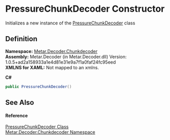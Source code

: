 # PressureChunkDecoder Constructor


Initializes a new instance of the <a href="T_Metar_Decoder_Chunkdecoder_PressureChunkDecoder.md">PressureChunkDecoder</a> class



## Definition
**Namespace:** <a href="N_Metar_Decoder_Chunkdecoder.md">Metar.Decoder.Chunkdecoder</a>  
**Assembly:** Metar.Decoder (in Metar.Decoder.dll) Version: 1.0.5+ad2a158933a1e4d81e31e9a7f1a0faf24fc95eed  
**XMLNS for XAML:** Not mapped to an xmlns.

**C#**
``` C#
public PressureChunkDecoder()
```



## See Also


#### Reference
<a href="T_Metar_Decoder_Chunkdecoder_PressureChunkDecoder.md">PressureChunkDecoder Class</a>  
<a href="N_Metar_Decoder_Chunkdecoder.md">Metar.Decoder.Chunkdecoder Namespace</a>  
